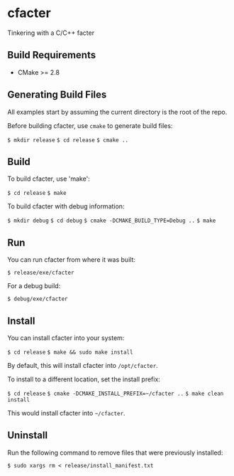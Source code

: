 cfacter
=======

Tinkering with a C/C++ facter

Build Requirements
------------------

* CMake >= 2.8

Generating Build Files
----------------------

All examples start by assuming the current directory is the root of the repo.

Before building cfacter, use `cmake` to generate build files:

`$ mkdir release`
`$ cd release`
`$ cmake ..`

Build
-----

To build cfacter, use 'make':

`$ cd release`
`$ make`

To build cfacter with debug information:

`$ mkdir debug`
`$ cd debug`
`$ cmake -DCMAKE_BUILD_TYPE=Debug ..`
`$ make`

Run
---

You can run cfacter from where it was built:

`$ release/exe/cfacter`

For a debug build:

`$ debug/exe/cfacter`

Install
-------

You can install cfacter into your system:

`$ cd release`
`$ make && sudo make install`

By default, this will install cfacter into `/opt/cfacter`.

To install to a different location, set the install prefix:

`$ cd release`
`$ cmake -DCMAKE_INSTALL_PREFIX=~/cfacter ..`
`$ make clean install`

This would install cfacter into `~/cfacter`.

Uninstall
---------

Run the following command to remove files that were previously installed:

`$ sudo xargs rm < release/install_manifest.txt`
